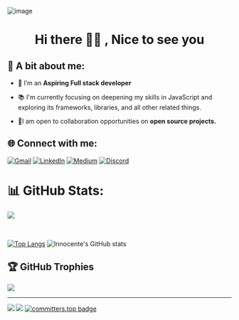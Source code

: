![image](https://github.com/innocentemutabazi/innocentemutabazi/assets/159420918/8ae6616d-1980-44c2-92cf-5d3a12b2f0ce)
<h1 align="center"> Hi there 👋🏽 , Nice to see you </h1>

 ## 🥰 A bit about me:
- 🔭 I’m an **Aspiring Full stack developer**
  
- 📚 I'm currently focusing on deepening my skills in JavaScript and exploring its frameworks, libraries, and all other related things.

- 👯I am open to collaboration opportunities on **open source projects.**

## 🌐 Connect with me:
[![Gmail](https://img.shields.io/badge/Gmail-D14836?logo=gmail&logoColor=white)](mailto:innocentemutabazi@gmail.com)
[![LinkedIn](https://img.shields.io/badge/LinkedIn-%230077B5.svg?logo=linkedin&logoColor=white)](https://www.linkedin.com/in/innocentemutabazi/) [![Medium](https://img.shields.io/badge/Medium-12100E?logo=medium&logoColor=white)](https://medium.com/@innocentemutabazi)
[![Discord](https://img.shields.io/badge/Discord-%235865F2.svg?logo=discord&logoColor=white)](discordapp.com/users/1208511219095310349) 


# 📊 GitHub Stats:
<img align="center" src="https://github-readme-streak-stats.herokuapp.com/?user=innocentemutabazi&theme=dark&hide_border=false&show_icons=true&count_private=true"/><br><br> <br/>

[![Top Langs](https://innocentemutabazi-readme.vercel.app/api/top-langs/?username=innocentemutabazi&theme=dark&langs_count=10&layout=compact)](https://github.com/anuraghazra/github-readme-stats)
![Innocente's GitHub stats](https://innocentemutabazi-readme.vercel.app/api?username=innocentemutabazi&show_icons=true&theme=dark)


## 🏆 GitHub Trophies
![](https://github-profile-trophy.vercel.app/?username=innocentemutabazi&theme=radical&no-frame=false&no-bg=false&margin-w=4)

---

<img align="left" src="https://github-profile-summary-cards.vercel.app/api/cards/profile-details?username=innocentemutabazi&theme=dark"/>[![](https://visitcount.itsvg.in/api?id=innocentemutabazi&label=Profile%20Views&color=11&icon=5&pretty=true)](https://visitcount.itsvg.in)
[![committers.top badge](https://user-badge.committers.top/rwanda/innocentemutabazi.svg)](https://user-badge.committers.top/rwanda/innocentemutabazi)
